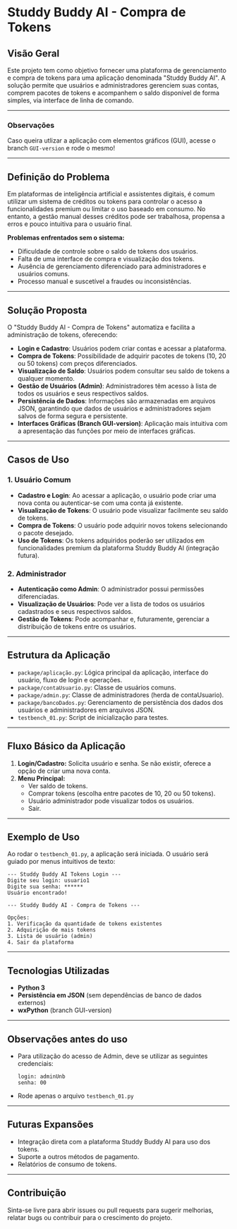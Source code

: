 # Studdy Buddy AI - Compra de Tokens

## Visão Geral

Este projeto tem como objetivo fornecer uma plataforma de gerenciamento e compra de tokens para uma aplicação denominada "Studdy Buddy AI". A solução permite que usuários e administradores gerenciem suas contas, comprem pacotes de tokens e acompanhem o saldo disponível de forma simples, via interface de linha de comando.

---

### Observações

Caso queira utlizar a aplicação com elementos gráficos (GUI), acesse o branch `GUI-version` e rode o mesmo!

---

## Definição do Problema

Em plataformas de inteligência artificial e assistentes digitais, é comum utilizar um sistema de créditos ou tokens para controlar o acesso a funcionalidades premium ou limitar o uso baseado em consumo. No entanto, a gestão manual desses créditos pode ser trabalhosa, propensa a erros e pouco intuitiva para o usuário final. 

**Problemas enfrentados sem o sistema:**
- Dificuldade de controle sobre o saldo de tokens dos usuários.
- Falta de uma interface de compra e visualização dos tokens.
- Ausência de gerenciamento diferenciado para administradores e usuários comuns.
- Processo manual e suscetível a fraudes ou inconsistências.

---

## Solução Proposta

O "Studdy Buddy AI - Compra de Tokens" automatiza e facilita a administração de tokens, oferecendo:

- **Login e Cadastro**: Usuários podem criar contas e acessar a plataforma.
- **Compra de Tokens**: Possibilidade de adquirir pacotes de tokens (10, 20 ou 50 tokens) com preços diferenciados.
- **Visualização de Saldo**: Usuários podem consultar seu saldo de tokens a qualquer momento.
- **Gestão de Usuários (Admin)**: Administradores têm acesso à lista de todos os usuários e seus respectivos saldos.
- **Persistência de Dados**: Informações são armazenadas em arquivos JSON, garantindo que dados de usuários e administradores sejam salvos de forma segura e persistente.
- **Interfaces Gráficas (Branch GUI-version)**: Aplicação mais intuitiva com a apresentação das funções por meio de interfaces gráficas.

---

## Casos de Uso

### 1. Usuário Comum

- **Cadastro e Login**: Ao acessar a aplicação, o usuário pode criar uma nova conta ou autenticar-se com uma conta já existente.
- **Visualização de Tokens**: O usuário pode visualizar facilmente seu saldo de tokens.
- **Compra de Tokens**: O usuário pode adquirir novos tokens selecionando o pacote desejado.
- **Uso de Tokens**: Os tokens adquiridos poderão ser utilizados em funcionalidades premium da plataforma Studdy Buddy AI (integração futura).

### 2. Administrador

- **Autenticação como Admin**: O administrador possui permissões diferenciadas.
- **Visualização de Usuários**: Pode ver a lista de todos os usuários cadastrados e seus respectivos saldos.
- **Gestão de Tokens**: Pode acompanhar e, futuramente, gerenciar a distribuição de tokens entre os usuários.

---

## Estrutura da Aplicação

- `package/aplicação.py`: Lógica principal da aplicação, interface do usuário, fluxo de login e operações.
- `package/contaUsuario.py`: Classe de usuários comuns.
- `package/admin.py`: Classe de administradores (herda de contaUsuario).
- `package/bancoDados.py`: Gerenciamento de persistência dos dados dos usuários e administradores em arquivos JSON.
- `testbench_01.py`: Script de inicialização para testes.

---

## Fluxo Básico da Aplicação

1. **Login/Cadastro:** Solicita usuário e senha. Se não existir, oferece a opção de criar uma nova conta.
2. **Menu Principal:**
   - Ver saldo de tokens.
   - Comprar tokens (escolha entre pacotes de 10, 20 ou 50 tokens).
   - Usuário administrador pode visualizar todos os usuários.
   - Sair.

---

## Exemplo de Uso

Ao rodar o `testbench_01.py`, a aplicação será iniciada. O usuário será guiado por menus intuitivos de texto:

```
--- Studdy Buddy AI Tokens Login ---
Digite seu login: usuario1
Digite sua senha: ******
Usuário encontrado!

--- Studdy Buddy AI - Compra de Tokens ---

Opções:
1. Verificação da quantidade de tokens existentes
2. Adquirição de mais tokens
3. Lista de usuário (admin)
4. Sair da plataforma
```

---

## Tecnologias Utilizadas

- **Python 3**
- **Persistência em JSON** (sem dependências de banco de dados externos)
- **wxPython** (branch GUI-version)

---

## Observações antes do uso

- Para utilização do acesso de Admin, deve se utilizar as seguintes credenciais:
  ```
  login: adminUnb
  senha: 00
  ```
- Rode apenas o arquivo `testbench_01.py`

---

## Futuras Expansões

- Integração direta com a plataforma Studdy Buddy AI para uso dos tokens.
- Suporte a outros métodos de pagamento.
- Relatórios de consumo de tokens.

---

## Contribuição

Sinta-se livre para abrir issues ou pull requests para sugerir melhorias, relatar bugs ou contribuir para o crescimento do projeto.
